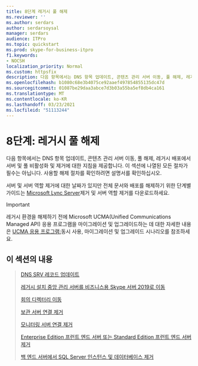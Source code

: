 ```yaml
---
title: 8단계 레거시 풀 해제
ms.reviewer: ''
ms.author: serdars
author: serdarsoysal
manager: serdars
audience: ITPro
ms.topic: quickstart
ms.prod: skype-for-business-itpro
f1.keywords:
- NOCSH
localization_priority: Normal
ms.custom: httpsfix
description: 다음 항목에서는 DNS 항목 업데이트, 콘텐츠 관리 서버 이동, 풀 해제, 레거시 배포에서 서버 및 풀 비활성화 및 제거에 대한 지침을 제공합니다. 이 섹션에 나열된 모든 절차가 필수는 아닙니다. 사용할 해제 절차를 확인하려면 설명서를 확인하십시오.
ms.openlocfilehash: b1080c68e3b4075ce92aaef497854855135dc47d
ms.sourcegitcommit: 01087be29daa3abce7d3b03a55ba5ef8db4ca161
ms.translationtype: MT
ms.contentlocale: ko-KR
ms.lasthandoff: 03/23/2021
ms.locfileid: "51113244"
---
```

# <a name="phase-8-decommission-legacy-pools"></a>8단계: 레거시 풀 해제

다음 항목에서는 DNS 항목 업데이트, 콘텐츠 관리 서버 이동, 풀 해제, 레거시 배포에서 서버 및 풀 비활성화 및 제거에 대한 지침을 제공합니다. 이 섹션에 나열된 모든 절차가 필수는 아닙니다. 사용할 해제 절차를 확인하려면 설명서를 확인하십시오. 
  
서버 및 서버 역할 제거에 대한 날짜가 있지만 전체 문서와 배포를 해제하기 위한 단계별 가이드는 [Microsoft Lync Server](https://go.microsoft.com/fwlink/p/?linkId=246227)제거 및 서버 역할 제거를 다운로드하세요. 
  
> [!IMPORTANT]
> 레거시 환경을 해제하기 전에 Microsoft UCMA(Unified Communications Managed API) 응용 프로그램을 마이그레이션 및 업그레이드하는 데 대한 자세한 내용은 [UCMA 응용 프로그램:](/previous-versions/office/jj728782(v=office.15))동시 사용, 마이그레이션 및 업그레이드 시나리오를 참조하세요.
  
## <a name="in-this-section"></a>이 섹션의 내용

> [DNS SRV 레코드 업데이트](update-dns-srv-records.md)
> 
> [레거시 설치 중앙 관리 서버를 비즈니스용 Skype 서버 2019로 이동](move-the-central-management-server.md)
> 
> [회의 디렉터리 이동](move-conference-directories.md)
> 
> [보관 서버 연결 제거](remove-the-archiving-server-association.md)
> 
> [모니터링 서버 연결 제거](remove-the-monitoring-server-association.md)
> 
> [Enterprise Edition 프런트 엔드 서버 또는 Standard Edition 프런트 엔드 서버 제거](remove-the-front-end-server.md)
> 
> [백 엔드 서버에서 SQL Server 인스턴스 및 데이터베이스 제거](remove-sql-server-instances-and-databases-on-the-back-end-server.md)
